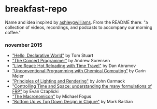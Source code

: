 # breakfast-repo

Name and idea inspired by [ashleygwilliams](https://github.com/ashleygwilliams/breakfast-repo). From the README there: "a collection of videos, recordings, and podcasts to accompany our morning coffee."

### november 2015

- ["Hello, Declarative World"](http://www.infoq.com/presentations/declarative-programming) by Tom Stuart
- ["The Concert Programmer"](https://www.youtube.com/watch?v=yY1FSsUV-8c) by Andrew Sorensen
- ["Live React: Hot Reloading with Time Travel"](https://www.youtube.com/watch?v=xsSnOQynTHs) by Dan Abramov
- ["Unconventional Programming with Chemical Computing"](https://www.youtube.com/watch?v=cHoYNStQOEc) by Carin Meier
- ["Principles of Lighting and Rendering"](https://www.youtube.com/watch?v=IyUgHPs86XM) by John Carmack
- ["Controlling Time and Space: understanding the many formulations of FRP"](https://www.youtube.com/watch?v=Agu6jipKfYw) by Evan Czaplicki
- ["The Macronomicon"](http://youtu.be/0JXhJyTo5V8) by Michael Fogus
- ["Bottom Up vs Top Down Design in Clojure"](http://youtu.be/Tb823aqgX_0) by Mark Bastian
